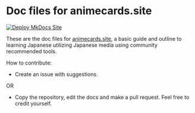# Doc files for animecards.site

[![Deploy MkDocs Site](https://github.com/friedrich-de/AnimecardsWebsite/actions/workflows/deploy-site.yml/badge.svg)](https://github.com/friedrich-de/AnimecardsWebsite/actions/workflows/deploy-site.yml)

These are the doc files for [animecards.site](https://animecards.site), a basic guide and outline to learning Japanese utilizing Japanese media using community recommended tools. 

How to contribute:

- Create an issue with suggestions.

OR

- Copy the repository, edit the docs and make a pull request. Feel free to credit yourself.